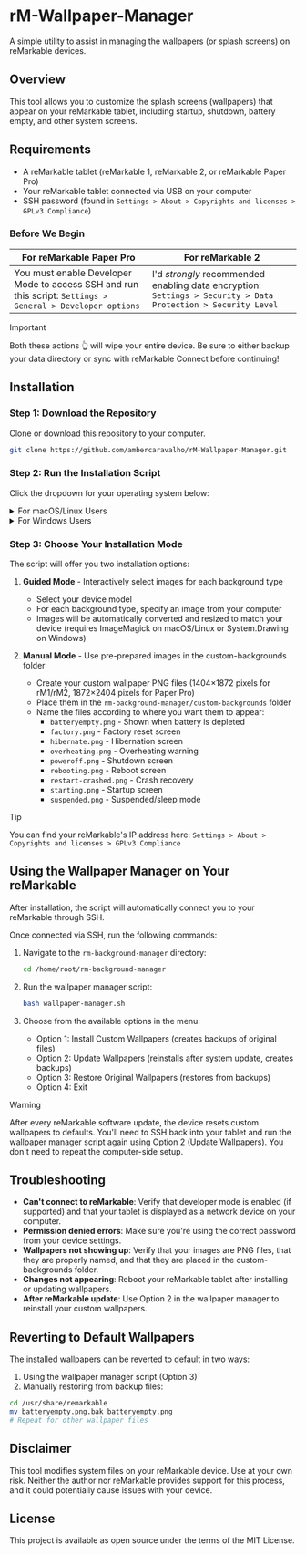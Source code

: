 # rM-Wallpaper-Manager

A simple utility to assist in managing the wallpapers (or splash screens) on reMarkable devices.

## Overview

This tool allows you to customize the splash screens (wallpapers) that appear on your reMarkable tablet, including startup, shutdown, battery empty, and other system screens.

## Requirements

- A reMarkable tablet (reMarkable 1, reMarkable 2, or reMarkable Paper Pro)
- Your reMarkable tablet connected via USB on your computer
- SSH password (found in `Settings > About > Copyrights and licenses > GPLv3 Compliance`)

### Before We Begin

| For reMarkable Paper Pro  | For reMarkable 2 |
| ------------- | ------------- |
| You must enable Developer Mode to access SSH and run this script: `Settings > General > Developer options`  | I'd *strongly* recommended enabling data encryption: `Settings > Security > Data Protection > Security Level`  |

> [!IMPORTANT]
> Both these actions 👆 will wipe your entire device. Be sure to either backup your data directory or sync with reMarkable Connect before continuing!

## Installation

### Step 1: Download the Repository
Clone or download this repository to your computer.

```bash
git clone https://github.com/ambercaravalho/rM-Wallpaper-Manager.git
```

### Step 2: Run the Installation Script

Click the dropdown for your operating system below:

<details><summary>For macOS/Linux Users</summary>

1. Connect your tablet to the computer via USB
2. Open Terminal
3. Navigate to the downloaded repository folder:
   ```bash
   cd path/to/rM-Wallpaper-Manager
   ```
4. Make the start script executable:
   ```bash
   chmod +x start_macos-linux.sh
   ```
5. Run the start script:
   ```bash
   ./start_macos-linux.sh
   ```

</details>

<details><summary>For Windows Users</summary>

1. Connect your tablet to the computer via USB
2. Open PowerShell
3. Navigate to the downloaded repository folder:
   ```powershell
   cd path\to\rM-Wallpaper-Manager
   ```
4. Run the start script:
   ```powershell
   .\start_windows.ps1
   ```
   > [!NOTE]
   > For Windows users, having PuTTY or OpenSSH Client installed will make the connection process smoother.

</details>

### Step 3: Choose Your Installation Mode

The script will offer you two installation options:

1. **Guided Mode** - Interactively select images for each background type
   - Select your device model
   - For each background type, specify an image from your computer
   - Images will be automatically converted and resized to match your device (requires ImageMagick on macOS/Linux or System.Drawing on Windows)
   
2. **Manual Mode** - Use pre-prepared images in the custom-backgrounds folder
   - Create your custom wallpaper PNG files (1404×1872 pixels for rM1/rM2, 1872×2404 pixels for Paper Pro)
   - Place them in the `rm-background-manager/custom-backgrounds` folder
   - Name the files according to where you want them to appear:
     - `batteryempty.png` - Shown when battery is depleted
     - `factory.png` - Factory reset screen
     - `hibernate.png` - Hibernation screen
     - `overheating.png` - Overheating warning
     - `poweroff.png` - Shutdown screen
     - `rebooting.png` - Reboot screen
     - `restart-crashed.png` - Crash recovery
     - `starting.png` - Startup screen
     - `suspended.png` - Suspended/sleep mode

> [!TIP]
> You can find your reMarkable's IP address here: `Settings > About > Copyrights and licenses > GPLv3 Compliance`

## Using the Wallpaper Manager on Your reMarkable

After installation, the script will automatically connect you to your reMarkable through SSH.

Once connected via SSH, run the following commands:

1. Navigate to the `rm-background-manager` directory:
   ```bash
   cd /home/root/rm-background-manager
   ```

2. Run the wallpaper manager script:
   ```bash
   bash wallpaper-manager.sh
   ```

3. Choose from the available options in the menu:
   - Option 1: Install Custom Wallpapers (creates backups of original files)
   - Option 2: Update Wallpapers (reinstalls after system update, creates backups)
   - Option 3: Restore Original Wallpapers (restores from backups)
   - Option 4: Exit

> [!WARNING]
> After every reMarkable software update, the device resets custom wallpapers to defaults.
> You'll need to SSH back into your tablet and run the wallpaper manager script again using Option 2 (Update Wallpapers). You don't need to repeat the computer-side setup.

## Troubleshooting

- **Can't connect to reMarkable**: Verify that developer mode is enabled (if supported) and that your tablet is displayed as a network device on your computer.
- **Permission denied errors**: Make sure you're using the correct password from your device settings.
- **Wallpapers not showing up**: Verify that your images are PNG files, that they are properly named, and that they are placed in the custom-backgrounds folder.
- **Changes not appearing**: Reboot your reMarkable tablet after installing or updating wallpapers.
- **After reMarkable update**: Use Option 2 in the wallpaper manager to reinstall your custom wallpapers.

## Reverting to Default Wallpapers

The installed wallpapers can be reverted to default in two ways:

1. Using the wallpaper manager script (Option 3)
2. Manually restoring from backup files:

  ```bash
  cd /usr/share/remarkable
  mv batteryempty.png.bak batteryempty.png
  # Repeat for other wallpaper files
  ```

## Disclaimer

This tool modifies system files on your reMarkable device. Use at your own risk. Neither the author nor reMarkable provides support for this process, and it could potentially cause issues with your device.

## License

This project is available as open source under the terms of the MIT License.
